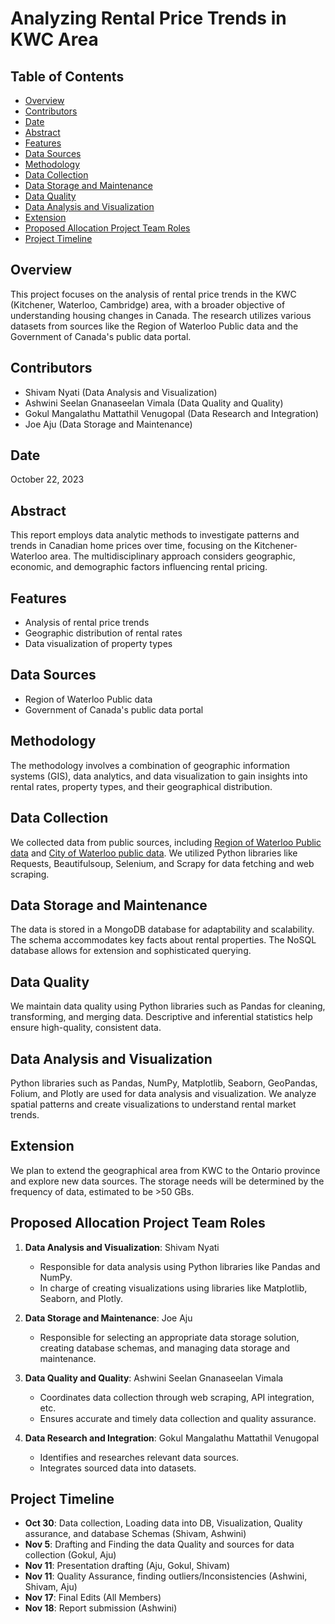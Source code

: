 # Analyzing Rental Price Trends in KWC Area

## Table of Contents
- [Overview](#overview)
- [Contributors](#contributors)
- [Date](#date)
- [Abstract](#abstract)
- [Features](#features)
- [Data Sources](#data-sources)
- [Methodology](#methodology)
- [Data Collection](#data-collection)
- [Data Storage and Maintenance](#data-storage-and-maintenance)
- [Data Quality](#data-quality)
- [Data Analysis and Visualization](#data-analysis-and-visualization)
- [Extension](#extension)
- [Proposed Allocation Project Team Roles](#proposed-allocation-project-team-roles)
- [Project Timeline](#project-timeline)


## Overview

This project focuses on the analysis of rental price trends in the KWC (Kitchener, Waterloo, Cambridge) area, with a broader objective of understanding housing changes in Canada. The research utilizes various datasets from sources like the Region of Waterloo Public data and the Government of Canada's public data portal.

## Contributors

- Shivam Nyati (Data Analysis and Visualization)
- Ashwini Seelan Gnanaseelan Vimala (Data Quality and Quality)
- Gokul Mangalathu Mattathil Venugopal (Data Research and Integration)
- Joe Aju (Data Storage and Maintenance)

## Date

October 22, 2023

## Abstract

This report employs data analytic methods to investigate patterns and trends in Canadian home prices over time, focusing on the Kitchener-Waterloo area. The multidisciplinary approach considers geographic, economic, and demographic factors influencing rental pricing.

## Features

- Analysis of rental price trends
- Geographic distribution of rental rates
- Data visualization of property types

## Data Sources

- Region of Waterloo Public data
- Government of Canada's public data portal

## Methodology

The methodology involves a combination of geographic information systems (GIS), data analytics, and data visualization to gain insights into rental rates, property types, and their geographical distribution.

## Data Collection

We collected data from public sources, including [Region of Waterloo Public data](https://open.canada.ca/data/en/dataset/324befd1-893b-42e6-bece-6d30af3dd9f1) and [City of Waterloo public data](https://opendata-city-of-waterloo.opendata.arcgis.com/search?collection=Dataset). We utilized Python libraries like Requests, Beautifulsoup, Selenium, and Scrapy for data fetching and web scraping.

## Data Storage and Maintenance

The data is stored in a MongoDB database for adaptability and scalability. The schema accommodates key facts about rental properties. The NoSQL database allows for extension and sophisticated querying.

## Data Quality

We maintain data quality using Python libraries such as Pandas for cleaning, transforming, and merging data. Descriptive and inferential statistics help ensure high-quality, consistent data.

## Data Analysis and Visualization

Python libraries such as Pandas, NumPy, Matplotlib, Seaborn, GeoPandas, Folium, and Plotly are used for data analysis and visualization. We analyze spatial patterns and create visualizations to understand rental market trends.

## Extension

We plan to extend the geographical area from KWC to the Ontario province and explore new data sources. The storage needs will be determined by the frequency of data, estimated to be >50 GBs.

## Proposed Allocation Project Team Roles

1. **Data Analysis and Visualization**: Shivam Nyati
   - Responsible for data analysis using Python libraries like Pandas and NumPy.
   - In charge of creating visualizations using libraries like Matplotlib, Seaborn, and Plotly.

2. **Data Storage and Maintenance**: Joe Aju
   - Responsible for selecting an appropriate data storage solution, creating database schemas, and managing data storage and maintenance.

3. **Data Quality and Quality**: Ashwini Seelan Gnanaseelan Vimala
   - Coordinates data collection through web scraping, API integration, etc.
   - Ensures accurate and timely data collection and quality assurance.

4. **Data Research and Integration**: Gokul Mangalathu Mattathil Venugopal
   - Identifies and researches relevant data sources.
   - Integrates sourced data into datasets.

## Project Timeline

- **Oct 30**: Data collection, Loading data into DB, Visualization, Quality assurance, and database Schemas (Shivam, Ashwini)
- **Nov 5**: Drafting and Finding the data Quality and sources for data collection (Gokul, Aju)
- **Nov 11**: Presentation drafting (Aju, Gokul, Shivam)
- **Nov 11**: Quality Assurance, finding outliers/Inconsistencies (Ashwini, Shivam, Aju)
- **Nov 17**: Final Edits (All Members)
- **Nov 18**: Report submission (Ashwini)


